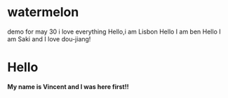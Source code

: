 # watermelon
demo for may 30
i love everything
Hello,i am Lisbon
Hello I am ben
Hello I am Saki and I love dou-jiang!
<h1>Hello</h1>
<p><b>My name is Vincent and I was here first!!</b></p>


